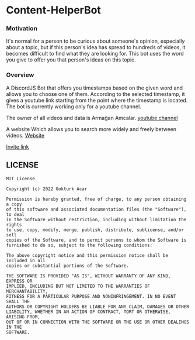 # Content-HelperBot

### Motivation 
It's normal for a person to be curious about someone's opinion, especially about a topic, but if this person's idea has spread to hundreds of videos, it becomes difficult to find what they are looking for. This bot uses the word you give to offer you that person's ideas on this topic.

### Overview
A DiscordJS Bot that offers you timestamps based on the given word and allows you to choose one of them. According to the selected timestamp, it gives a youtube link starting from the point where the timestamp is located. The bot is currently working only for a youtube channel.

The owner of all videos and data is Armağan Amcalar. [youtube channel](https://www.youtube.com/@ArmaganAmcalar)

A website Which allows you to search more widely and freely between videos. [Website](https://content-searcher-web-mzpkjcsura-no.a.run.app/)

[Invite link](https://discord.com/api/oauth2/authorize?client_id=1049446797455675494&permissions=2147485696&scope=bot)

## LICENSE

```
MIT License

Copyright (c) 2022 Gokturk Acar

Permission is hereby granted, free of charge, to any person obtaining a copy
of this software and associated documentation files (the "Software"), to deal
in the Software without restriction, including without limitation the rights
to use, copy, modify, merge, publish, distribute, sublicense, and/or sell
copies of the Software, and to permit persons to whom the Software is
furnished to do so, subject to the following conditions:

The above copyright notice and this permission notice shall be included in all
copies or substantial portions of the Software.

THE SOFTWARE IS PROVIDED "AS IS", WITHOUT WARRANTY OF ANY KIND, EXPRESS OR
IMPLIED, INCLUDING BUT NOT LIMITED TO THE WARRANTIES OF MERCHANTABILITY,
FITNESS FOR A PARTICULAR PURPOSE AND NONINFRINGEMENT. IN NO EVENT SHALL THE
AUTHORS OR COPYRIGHT HOLDERS BE LIABLE FOR ANY CLAIM, DAMAGES OR OTHER
LIABILITY, WHETHER IN AN ACTION OF CONTRACT, TORT OR OTHERWISE, ARISING FROM,
OUT OF OR IN CONNECTION WITH THE SOFTWARE OR THE USE OR OTHER DEALINGS IN THE
SOFTWARE.
```
